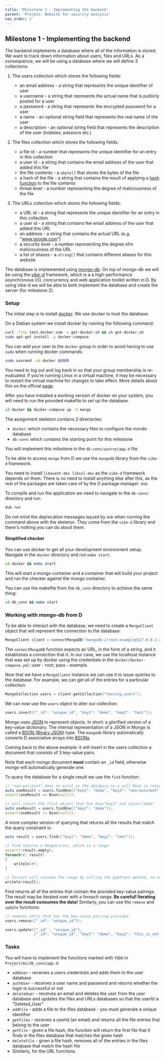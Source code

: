 ```yaml
---
title: 'Milestone 1 - Implementing the backend'
parent: 'Project: Website for security analysis'
nav_order: 2
---
```


## Milestone 1 - Implementing the backend

The backend implements a database where all of the information is stored.
We want to track down information about users, files and URLs.
As a consequence, we will be using a database where we will define 3 collections:

1. The users collection which stores the following fields:
    - an email address - a string that represents the unique identifier of user
    - a username - a string that represents the actual name that is publicly posted for a user
    - a password - a string that represents the encrypted password for a user
    - a name - an optional string field that represents the real name of the user
    - a description - an optional string field that represents the description of the user (hobbies, passions etc.)

1. The files collection which stores the following fields:
    - a file id - a number that represents the unique identifier for an entry in this collection
    - a user id - a string that contains the email address of the user that added this file
    - the file contents - a `ubyte[]` that stores the bytes of the file
    - a hash of the file - a string that contains the result of applying a [hash function](https://en.wikipedia.org/wiki/Hash_function) to the file contents
    - threat level - a number representing the degree of maliciousness of the file

1. The URLs collection which stores the following fields:
    - a URL id - a string that represents the unique identifier for an entry in this collection
    - a user id - a string that contains the email address of the user that added this URL
    - an address - a string that contains the actual URL (e.g. "www.google.com")
    - a security level - a number representing the degree ofm maliciousness of the URL
    - a list of aliases - a `string[]` that contains different aliases for this website

The database is implemented using [mongo-db](https://en.wikipedia.org/wiki/MongoDB).
On top of mongo-db we will be using the [vibe-d](https://github.com/vibe-d/vibe.d) framework, which is a a high-performance asynchronous I/O, concurrency and web application toolkit written in D.
By using vibe-d we will be able to both implement the database and create the server (for milestone 2).

### Setup

The initial step is to install [docker](https://docs.docker.com/engine/install/).
We use docker to host the database.

On a Debian system we install docker by running the following command:

```bash
curl -fsSL test.docker.com -o get-docker.sh && sh get-docker.sh
sudo apt-get install -y docker-compose
```

You can add your user to the `docker` group in order to avoid having to use `sudo` when running docker commands:
```bash
sudo usermod -aG docker $USER
```
You need to log out and log back in so that your group membership is re-evaluated.
If you’re running Linux in a virtual machine, it may be necessary to restart the virtual machine for changes to take effect.
More details about this on the official [page](https://docs.docker.com/engine/install/linux-postinstall/).

After you have installed a working version of docker on your system, you will need to run the provided makefile to set up the database.

```bash
cd docker && docker-compose up -d mongo
```

The assignment skeleton contains 2 directories:

- `docker`: which contains the necessary files to configure the mondo database
- `db-conn`: which contains the starting point for this milestone

You will implement this milestone in the `db-conn/source/app.d` file.


To be able to access `mongo` from D we use the `mongodb` library from the `vibe-d` framework.

You need to install `libevent-dev libssl-dev` as the `vibe-d` framework depends on them.
There is no need to install anything else after this, as the rest of the packages are taken care of by the D package manager: `dub`.

To compile and run the application we need to navigate to the `db-conn/` directory and run:

```bash
dub run
```

Do not mind the deprecation messages issued by `dub` when running the command above with the skeleton.
They come from the `vibe-d` library and there's nothing you can do about them.

#### Simplified checker

You can use docker to get all your development environment setup.
Navigate in the `docker` directory and run `make start`:

```bash
cd docker && make start
```

This will start a mongo container and a container that will build your project and run the checker against the mongo container.

You can use the makefile from the `db_conn` directory to achieve the same thing:
```bash
cd db_conn && make start
```

### Working with mongo-db from D

To be able to interact with the database, we need to create a `MongoClient ` object that will represent the connection to the database:

```d
MongoClient client = connectMongoDB("mongodb://root:example@127.0.0.1:27017/");
```

The `connectMongoDB` function expects an URL, in the form of a string, and it establishes a connection that it.
In our case, we use the localhost instance that was set up by docker using the credentials in the `docker/docker-compose.yml`: user - root; pass - example.

Now that we have a `MongoClient` instance we can use it to issue queries to the database.
For example, we can get all of the entries for a particular collection:

```d
MongoCollection users = client.getCollection("testing.users");
```

We can now use the `users` object to alter our collection:

```d
users.insert(["_id": "unique_id", "key1": "demo", "key2": "test"]);
```

Mongo uses [JSON](https://en.wikipedia.org/wiki/JSON#Syntax) to represent objects. In short: a glorified version of a key-value dictionary.
The internal representation of a JSON in Mongo is called a [BSON (Binary JSON)](https://www.mongodb.com/basics/bson) type.
The `mongodb` library automatically converts D associative arrays into [BSONs](https://vibed.org/api/vibe.data.bson/).

Coming back to the above example: it will insert in the users collection a document that consists of 3 key-value pairs.

Note that each mongo document **must** contain an `_id` field, otherwise mongo will automatically generate one.

To query the database for a single result we use the `find` function:

```d
// "non-existent" does no exist in the database so a null Bson is returned
auto oneResult = users.findOne(["key1": "demo", "key2": "non-existent"]);
assert(oneResult == Bson(null));

// will return the first object that has key="key1" and value="demo"
auto oneResult = users.findOne(["key1": "demo"]);
assert(oneResult != Bson(null));
```

A more complex version of querying that returns all the results that match the query constraint is:

```d
auto result = users.find(["key1": "demo", "key2": "test"]);

// find returns a MongoCursor, which is a range
assert(!result.empty);
foreach(r; result)
{
    writeln(r);
}

// foreach will consume the range by calling the popFront method, so now result will be an empty array []
writeln(result);
```

Find returns all of the entries that contain the provided key-value pairings.
The result may be iterated over with a foreach range.
**Be careful! Iterating over the result consumes the data!**
Similarly, you can use the `remove` and `update` functions:

```d
// removes entry that has the key-value pairing provided
users.remove(["_id": "unique_id"]);

users.update(["_id" : "unique_id"],                                               // search criteria
             ["_id": "unique_id", "key1": "demo", "key2": "this_is_not_a_test"]); // updated entry
```

### Tasks

You will have to implement the functions marked with `TODO` in `Project/m1/db_conn/app.d`:

* `addUser` - receives a users credentials and adds them to the user database
* `authUser` - receives a user name and password and returns whether the login is successful or not
* `deleteUser` - receives an email and deletes the user from the user database and updates the files and URLs databases so that the userId is "Deleted_User"
* `addFile` - adds a file to the files database - you must generate a unique identifier
* `getFiles` - receives a userId (an email) and returns all the file entries that belong to the user
* `getFile` - given a file hash, the function will return the first file that it finds in the files database that matches the given hash
* `deleteFile` - given a file hash, removes all of the entries in the files database that match the hash file
* Similarly, for the URL functions.
